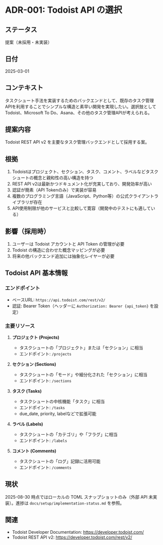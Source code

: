 # ADR-001: Todoist API の選択

## ステータス
提案（未採用・未実装）

## 日付
2025-03-01

## コンテキスト
タスクシュート手法を実装するためのバックエンドとして、既存のタスク管理APIを利用することでシンプルな構造と素早い開発を実現したい。選択肢としてTodoist、Microsoft To Do、Asana、その他のタスク管理APIが考えられる。

## 提案内容
Todoist REST API v2 を主要なタスク管理バックエンドとして採用する案。

## 根拠
1. Todoistはプロジェクト、セクション、タスク、コメント、ラベルなどタスクシュートの概念と親和性の高い構造を持つ
2. REST API v2は最新かつドキュメント化が充実しており、開発効率が高い
3. 認証が簡素（API Tokenのみ）で実装が容易
4. 複数のプログラミング言語（JavaScript、Python等）の公式クライアントライブラリが存在
5. API使用制限が他のサービスと比較して寛容（開発中のテストにも適している）

## 影響（採用時）
1. ユーザーは Todoist アカウントと API Token の管理が必要
2. Todoist の構造に合わせた概念マッピングが必要
3. 将来の他バックエンド追加には抽象化レイヤーが必要

## Todoist API 基本情報

### エンドポイント
- ベースURL: `https://api.todoist.com/rest/v2/`
- 認証: Bearer Token（ヘッダーに `Authorization: Bearer {api_token}` を設定）

### 主要リソース
1. **プロジェクト (Projects)** 
   - タスクシュートの「プロジェクト」または「セクション」に相当
   - エンドポイント: `/projects`

2. **セクション (Sections)**
   - タスクシュートの「モード」や細分化された「セクション」に相当
   - エンドポイント: `/sections`

3. **タスク (Tasks)**
   - タスクシュートの中核機能「タスク」に相当
   - エンドポイント: `/tasks`
   - due_date, priority, labelなどで拡張可能

4. **ラベル (Labels)**
   - タスクシュートの「カテゴリ」や「フラグ」に相当
   - エンドポイント: `/labels`

5. **コメント (Comments)**
   - タスクシュートの「ログ」記録に活用可能
   - エンドポイント: `/comments`

## 現状
2025-08-30 時点ではローカルの TOML スナップショットのみ（外部 API 未実装）。進捗は `docs/setup/implementation-status.md` を参照。

## 関連
- Todoist Developer Documentation: https://developer.todoist.com/
- Todoist REST API v2: https://developer.todoist.com/rest/v2/
